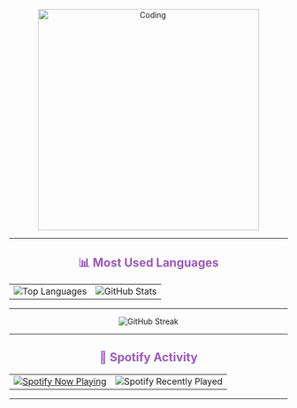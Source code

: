 <div align="center">
  <img alt="Coding" width="400" src="https://media.tenor.com/sbfBfp3FeY8AAAAj/oia-uia.gif">
</div>

---

<div align="center">
  <h2 style="color:#9b59b6;">📊 Most Used Languages</h2>
  <table>
    <tr>
      <td>
        <img src="https://github-readme-stats.vercel.app/api/top-langs/?username=Strixyl&layout=pie&theme=midnight-purple" alt="Top Languages">
      </td>
      <td>
        <img src="https://github-readme-stats.vercel.app/api?username=Strixyl&show_icons=true&theme=midnight-purple" alt="GitHub Stats">
      </td>
    </tr>
  </table>
</div>

---

<div align="Center">
  <img src="https://nirzak-streak-stats.vercel.app/?user=Strixyl&theme=midnight-purple&hide_border=true" alt="GitHub Streak">
</div>

---

<div align="center">
  <h2 style="color:#9b59b6;">🎵 Spotify Activity</h2>
  <table>
    <tr>
      <td>
        <a href="https://github.com/kittinan/spotify-github-profile">
          <img src="https://spotify-github-profile.kittinanx.com/api/view?uid=qkoi3o0oqybzwf6ja5hvtzw5m&cover_image=true&theme=default&show_offline=false&background_color=212121&interchange=false" alt="Spotify Now Playing">
        </a>
      </td>
      <td>
        <img src="https://spotify-recently-played-readme.vercel.app/api?user=qkoi3o0oqybzwf6ja5hvtzw5m&unique=true&count=5&background_color=000000&text_color=9b59b6" alt="Spotify Recently Played">
      </td>
    </tr>
  </table>
</div>

---








<!--
removed integs 
<div align="center">
   <h2>Recently Played on Spotify</h2>
   <img src="https://spotify-recently-played-readme.vercel.app/api?user=qkoi3o0oqybzwf6ja5hvtzw5m">
  </a>
</div>


<div align="center">
![Snake animation](https://github.com/Strixyl/Strixyl/blob/output/github-contribution-grid-snake.svg)
</div>

COMMENT SECTION HERE/ WILL NOT BEB DISPLAYED


-->
